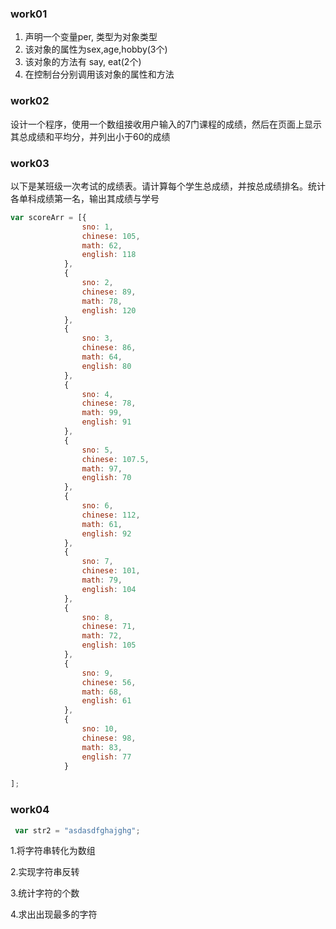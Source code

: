 ### work01

1. 声明一个变量per, 类型为对象类型
2. 该对象的属性为sex,age,hobby(3个)
3. 该对象的方法有 say, eat(2个)
4. 在控制台分别调用该对象的属性和方法

### work02

设计一个程序，使用一个数组接收用户输入的7门课程的成绩，然后在页面上显示其总成绩和平均分，并列出小于60的成绩

### work03

以下是某班级一次考试的成绩表。请计算每个学生总成绩，并按总成绩排名。统计各单科成绩第一名，输出其成绩与学号

```javascript
var scoreArr = [{
                sno: 1,
                chinese: 105,
                math: 62,
                english: 118
            },
            {
                sno: 2,
                chinese: 89,
                math: 78,
                english: 120
            },
            {
                sno: 3,
                chinese: 86,
                math: 64,
                english: 80
            },
            {
                sno: 4,
                chinese: 78,
                math: 99,
                english: 91
            },
            {
                sno: 5,
                chinese: 107.5,
                math: 97,
                english: 70
            },
            {
                sno: 6,
                chinese: 112,
                math: 61,
                english: 92
            },
            {
                sno: 7,
                chinese: 101,
                math: 79,
                english: 104
            },
            {
                sno: 8,
                chinese: 71,
                math: 72,
                english: 105
            },
            {
                sno: 9,
                chinese: 56,
                math: 68,
                english: 61
            },
            {
                sno: 10,
                chinese: 98,
                math: 83,
                english: 77
            }

];
```

### work04

```javascript
 var str2 = "asdasdfghajghg";
```

1.将字符串转化为数组

2.实现字符串反转

3.统计字符的个数

4.求出出现最多的字符


